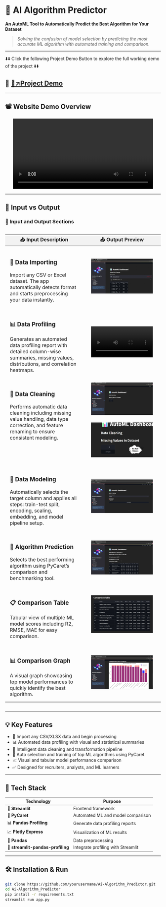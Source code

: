 # 🤖 AI Algorithm Predictor  
**An AutoML Tool to Automatically Predict the Best Algorithm for Your Dataset**

> *Solving the confusion of model selection by predicting the most accurate ML algorithm with automated training and comparison.*

---
⬇️⬇️ Click the following Project Demo Button to explore the full working demo of the project ⬇️⬇️  
## 🔗 [🚀↗️Project Demo](https://www.youtube.com/watch?v=q0upOqxN18Y)

---

## 📽️ Website Demo Overview

<p align="center">
  <video src="https://github.com/user-attachments/assets/ade51797-51ac-462b-ad39-4ce2d59640c1" controls width="90%"></video>
</p>

---

## 🧪 Input vs Output

### 📌 Input and Output Sections

<div style="width:100%; display:table; table-layout:fixed;">

<table style="width:100%; border-collapse: collapse; font-size: 16px;">
<thead>
<tr style="background-color: #f2f2f2;">
<th align="center" style="width:50%;">📥 Input Description</th>
<th align="center" style="width:50%;">📤 Output Preview</th>
</tr>
</thead>
<tbody>

<tr>
<td style="vertical-align:top; padding:15px;">
<h3>📂 Data Importing</h3>
Import any CSV or Excel dataset. The app automatically detects format and starts preprocessing your data instantly.
</td>
<td align="center" style="padding:15px;">
<img src="https://github.com/TusharPawa/Ai-Algorithm_Predictor/blob/main/Outputs/Data_Importing.jpg?raw=true" width="90%"/>
</td>
</tr>

<tr>
<td style="vertical-align:top; padding:15px;">
<h3>📊 Data Profiling</h3>
Generates an automated data profiling report with detailed column-wise summaries, missing values, distributions, and correlation heatmaps.
</td>
<td align="center" style="padding:15px;">
<video src="https://github.com/user-attachments/assets/86e8566e-e783-4339-a2e5-ded150efeb97" controls width="90%"></video>
</td>
</tr>

<tr>
<td style="vertical-align:top; padding:15px;">
<h3>🧹 Data Cleaning</h3>
Performs automatic data cleaning including missing value handling, data type correction, and feature renaming to ensure consistent modeling.
</td>
<td align="center" style="padding:15px;">
<img src="https://github.com/TusharPawa/Ai-Algorithm_Predictor/blob/main/Outputs/Data_Cleaning.jpg?raw=true" width="90%"/><br><br>
<img src="https://github.com/TusharPawa/Ai-Algorithm_Predictor/blob/main/Outputs/Data_Cleainng_2.jpg?raw=true" width="90%"/>
</td>
</tr>

<tr>
<td style="vertical-align:top; padding:15px;">
<h3>🧠 Data Modeling</h3>
Automatically selects the target column and applies all steps: train-test split, encoding, scaling, embedding, and model pipeline setup.
</td>
<td align="center" style="padding:15px;">
<img src="https://github.com/TusharPawa/Ai-Algorithm_Predictor/blob/main/Outputs/Data_Modeling.jpg?raw=true" width="90%"/>
</td>
</tr>

<tr>
<td style="vertical-align:top; padding:15px;">
<h3>🤖 Algorithm Prediction</h3>
Selects the best performing algorithm using PyCaret’s comparison and benchmarking tool.
</td>
<td align="center" style="padding:15px;">
<img src="https://github.com/TusharPawa/Ai-Algorithm_Predictor/blob/main/Outputs/Algorithm_Prediction.jpg?raw=true" width="90%"/>
</td>
</tr>

<tr>
<td style="vertical-align:top; padding:15px;">
<h3>📋 Comparison Table</h3>
Tabular view of multiple ML model scores including R2, RMSE, MAE for easy comparison.
</td>
<td align="center" style="padding:15px;">
<img src="https://github.com/TusharPawa/Ai-Algorithm_Predictor/blob/main/Outputs/Comparision_Table.jpg?raw=true" width="90%"/>
</td>
</tr>

<tr>
<td style="vertical-align:top; padding:15px;">
<h3>📊 Comparison Graph</h3>
A visual graph showcasing top model performances to quickly identify the best algorithm.
</td>
<td align="center" style="padding:15px;">
<img src="https://github.com/TusharPawa/Ai-Algorithm_Predictor/blob/main/Outputs/Comparison_Graph.jpg?raw=true" width="90%"/>
</td>
</tr>

</tbody>
</table>
</div>

---

## 💡 Key Features

- 📂 Import any CSV/XLSX data and begin processing  
- 📊 Automated data profiling with visual and statistical summaries  
- 🧹 Intelligent data cleaning and transformation pipeline  
- 🧠 Auto selection and training of top ML algorithms using PyCaret  
- 📈 Visual and tabular model performance comparison  
- ✅ Designed for recruiters, analysts, and ML learners  

---

## 🧪 Tech Stack

| Technology                   | Purpose |
|------------------------------|---------|
| 🎯 **Streamlit**             | Frontend framework |
| 🧮 **PyCaret**               | Automated ML and model comparison |
| 📊 **Pandas Profiling**      | Generate data profiling reports |
| 📈 **Plotly Express**        | Visualization of ML results |
| 🧹 **Pandas**                | Data preprocessing |
| 🔗 **streamlit-pandas-profiling** | Integrate profiling with Streamlit |

---

## 🛠️ Installation & Run

```bash
git clone https://github.com/yourusername/Ai-Algorithm_Predictor.git
cd Ai-Algorithm_Predictor
pip install -r requirements.txt
streamlit run app.py
